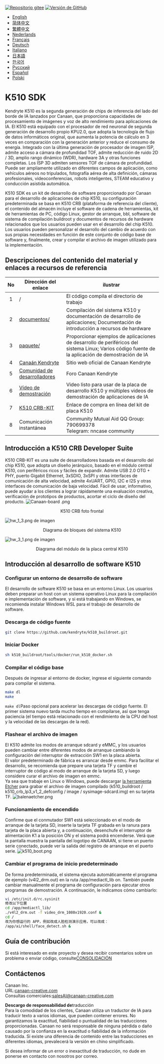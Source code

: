 [![Repositorio gitee](https://img.shields.io/badge/gitee-repository-blue?logo=gitee&style=plastic)](https://gitee.com/kendryte/k510_buildroot)
 [![Versión de GitHub](https://img.shields.io/github/v/release/kendryte/k510_buildroot?color=brightgreen&display_name=tag&logo=github&style=plastic)](https://github.com/kendryte/k510_buildroot/releases)

* [English](../README.md)
* [简体中文](README.zh-Hans.md)
* [繁體中文](README.zh-Hant.md)
* [Nederlands](README.nl.md)
* [Français](README.fr.md)
* [Deutsch](README.de.md)
* [Italiano](README.it.md)
* [日本語](README.ja.md)
* [한국어](README.ko.md)
* [Русский](README.ru.md)
* [Español](README.es.md)
* [Polski](README.pl.md)

# K510 SDK

Kendryte K510 es la segunda generación de chips de inferencia del lado del borde de IA lanzados por Canaan, que proporciona capacidades de procesamiento de imágenes y voz de alto rendimiento para aplicaciones de IA. El K510 está equipado con el procesador de red neuronal de segunda generación de desarrollo propio KPU2.0, que adopta la tecnología de flujo de datos informáticos original, que aumenta la potencia de cálculo en 3 veces en comparación con la generación anterior y reduce el consumo de energía. Integrado con la última generación de procesador de imagen ISP, admite acceso a cámara de profundidad TOF, admite reducción de ruido 2D / 3D, amplio rango dinámico (WDR), hardware 3A y otras funciones completas. Los ISP 3D admiten sensores TOF de cámara de profundidad. Puede ser ampliamente utilizado en diferentes campos de aplicación, como vehículos aéreos no tripulados, fotografía aérea de alta definición, cámaras profesionales, videoconferencias, robots inteligentes, STEAM educativo y conducción asistida automática.

K510 SDK es un kit de desarrollo de software proporcionado por Canaan para el desarrollo de aplicaciones de chip K510, su configuración predeterminada se basa en K510 CRB (plataforma de referencia del cliente), el contenido del almacén incluye el software de cadena de herramientas, kit de herramientas de PC, código Linux, gestor de arranque, bbl, software de sistema de compilación buildroot y documentos de recursos de hardware relacionados que los usuarios pueden usar en el desarrollo del chip K510. Los usuarios pueden personalizar el desarrollo del cambio de acuerdo con sus propias necesidades en función de este conjunto de código base de software y, finalmente, crear y compilar el archivo de imagen utilizado para la implementación.

## Descripciones del contenido del material y enlaces a recursos de referencia

| No | Dirección del enlace | ilustrar  |
| :----: | ---- |  ------------------------------------------------------------ |
|1| / | El código compila el directorio de trabajo |
|2|[documentos/](https://github.com/kendryte/k510_docs)| Compilación del sistema K510 y documentación de desarrollo de aplicaciones; Documentación de introducción a recursos de hardware
|3|[paquete/](/package/)| Proporcionar ejemplos de aplicaciones de desarrollo de periféricos del sistema Linux; Varios código fuente de la aplicación de demostración de IA  |
|4|[Canaán Kendryte](https://canaan-creative.com/product/勘智k510)|Sitio web oficial de Canaan Kendryte|
|5|[Comunidad de desarrolladores](https://canaan-creative.com/developer)|Foro Canaan Kendryte
|6|[Vídeo de demostración](https://space.bilibili.com/677429436)|Video listo para usar de la placa de desarrollo K510 y múltiples videos de demostración de aplicaciones de IA|
|7|[K510 CRB-KIT](https://item.taobao.com/item.htm?spm=a230r.1.14.1.22714815bDh5ei&id=673510674381&ns=1&abbucket=0&mt=)|Enlace de compra en línea del kit de placa K510|
|8|Comunicación instantánea|  Community Mutual Aid QQ Group: 790699378</br>Telegram: nncase community |

## Introducción a K510 CRB Developer Suite

K510 CRB-KIT es una suite de desarrolladores basada en el desarrollo del chip K510, que adopta un diseño jerárquico, basado en el módulo central K510, con periféricos ricos y fáciles de expandir. Admite USB 2.0 OTG + PHY, puerto Gigabit Ethernet, 3xSDIO, 3xSPI y otras interfaces de comunicación de alta velocidad, admite 4xUART, GPIO, I2C e I2S y otras interfaces de comunicación de baja velocidad. Fácil de usar, informativo, puede ayudar a los clientes a lograr rápidamente una evaluación creativa, verificación de prototipos de productos, acortar el ciclo de diseño del producto.
![Canaan-board .png](https://github.com/kendryte/k510_docs/raw/v1.5/zh/images/hw_crb_v1_2/canaan-board.png)
<center>K510 CRB foto frontal </center>

![hw_1_3.png](https://github.com/kendryte/k510_docs/raw/v1.5/zh/images/hw_crb_v1_2/image-hw_1_3.png)
 de imagen <center>Diagrama de bloques del sistema K510</center>  

![hw_3_1.png de imagen](https://github.com/kendryte/k510_docs/raw/v1.5/zh/images/hw_crb_v1_2/image-hw_3_1.png)
 <center>Diagrama del módulo de la placa central K510</center>  

## Introducción al desarrollo de software K510

### Configurar un entorno de desarrollo de software

El desarrollo de software K510 se basa en un entorno Linux. Los usuarios deben preparar un host con un sistema operativo Linux para la compilación e implementación de software, y si está trabajando en Windows, se recomienda instalar Windows WSL para el trabajo de desarrollo de software.

### Descarga de código fuente

```sh
git clone https://github.com/kendryte/k510_buildroot.git
```

### Iniciar Docker

```sh
sh k510_buildroot/tools/docker/run_k510_docker.sh
```

### Compilar el código base

Después de ingresar al entorno de docker, ingrese el siguiente comando para compilar el sistema.

```sh
make dl
make
```

`make dl`Paso opcional para acelerar las descargas de código fuente.
El primer sistema nuevo tarda mucho tiempo en compilarse, así que tenga paciencia (el tiempo está relacionado con el rendimiento de la CPU del host y la velocidad de las descargas de la red).

### Flashear el archivo de imagen

El K510 admite los modos de arranque sdcard y eMMC, y los usuarios pueden cambiar entre diferentes modos de arranque cambiando la configuración del interruptor de extracción SW1 en la placa abierta.  
El valor predeterminado de fábrica es arrancar desde emmc. Para facilitar el desarrollo, se recomienda que prepare una tarjeta TF y cambie el interruptor de código al modo de arranque de la tarjeta SD, y luego considere curar el archivo de imagen en emmc.  
Ya sea que trabaje en Linux o Windows, puede descargar [la herramienta Etcher](https://www.balena.io/etcher/) para grabar el archivo de imagen compilado (k510_buildroot / k510_crb_lp3_v1_2_defconfig / image / sysimage-sdcard.img) en su tarjeta TF.
![balenaetcher.png](https://github.com/kendryte/k510_docs/raw/v1.5/zh/images/quick_start/balenaetcher.png)

### Funcionamiento de encendido

Confirme que el conmutador SW1 está seleccionado en el modo de arranque de la tarjeta SD, inserte la tarjeta TF grabada en la ranura para tarjeta de la placa abierta y, a continuación, desenchufe el interruptor de alimentación K1 a la posición ON y el sistema podrá encenderse. Verá que la pantalla muestra la pantalla del logotipo de CANAAN, si tiene un puerto serie conectado, puede ver la salida del registro de arranque en el puerto serie.
![k510_boot.png](https://github.com/kendryte/k510_docs/raw/v1.5/zh/images/quick_start/k510_boot.png)

### Cambiar el programa de inicio predeterminado

De forma predeterminada, el sistema ejecuta automáticamente el programa de ejemplo (v4l2_drm.out) en la ruta /app/mediactl_lib on. También puede cambiar manualmente el programa de configuración para ejecutar otros programas de demostración. A continuación, le indicamos cómo cambiarlo:

```sh
vi /etc/init.d/rc.sysinit
修改以下位置
cd /app/mediactl_lib/
./v4l2_drm.out -f video_drm_1080x1920.conf &
cd /
改为你想运行的 APP，例如改成人脸检测演示应用，可以改成：
/app/ai/shell/face_detect.sh &
```

## Guía de contribución

Si está interesado en este proyecto y desea recibir comentarios sobre un problema o enviar código, consulte[CONSOLIDACIÓN](.github/CONTRIBUTING.md)

## Contáctenos

Canaan Inc.  
URL:[canaan-creative.com](https://canaan-creative.com)  
Consultas comerciales:[salesAI@canaan-creative.com](mailto:salesAI@canaan-creative.com)

**Descargo de responsabilidad de**traducción  
Para la comodidad de los clientes, Canaan utiliza un traductor de IA para traducir texto a varios idiomas, que pueden contener errores. No garantizamos la exactitud, fiabilidad o puntualidad de las traducciones proporcionadas. Canaan no será responsable de ninguna pérdida o daño causado por la confianza en la exactitud o fiabilidad de la información traducida. Si existe una diferencia de contenido entre las traducciones en diferentes idiomas, prevalecerá la versión en chino simplificado.

Si desea informar de un error o inexactitud de traducción, no dude en ponerse en contacto con nosotros por correo.

